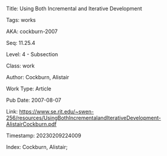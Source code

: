 Title:  Using Both Incremental and Iterative Development

Tags:   works

AKA:    cockburn-2007

Seq:    11.25.4

Level:  4 - Subsection

Class:  work

Author: Cockburn, Alistair

Work Type: Article

Pub Date: 2007-08-07

Link:   https://www.se.rit.edu/~swen-256/resources/UsingBothIncrementalandIterativeDevelopment-AlistairCockburn.pdf

Timestamp: 20230209224009

Index:  Cockburn, Alistair; 
